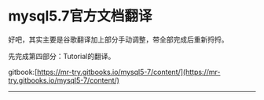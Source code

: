 # mysql5.7官方文档翻译

好吧，其实主要是谷歌翻译加上部分手动调整，带全部完成后重新捋捋。

先完成第四部分：Tutorial的翻译。

gitbook:[https://mr-try.gitbooks.io/mysql5-7/content/](https://mr-try.gitbooks.io/mysql5-7/content/)

---



